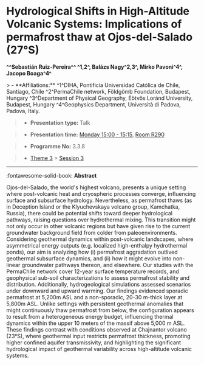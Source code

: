 # Hydrological Shifts in High-Altitude Volcanic Systems: Implications of permafrost thaw at Ojos-del-Salado (27°S)

**^^Sebastián Ruiz-Pereira^^ ^1,2^, Balázs Nagy^2,3^, Mirko Pavoni^4^, Jacopo Boaga^4^**

<!-- more -->> - **Affiliations:** ^1^DIHA, Pontificia Universidad Católica de Chile, Santiago, Chile ^2^PermaChile network, Földgömb Foundation, Budapest, Hungary ^3^Department of Physical Geography, Eötvös Loránd University, Budapest, Hungary ^4^Geophysics Department, Università di Padova, Padova, Italy.

> - **Presentation type:** Talk

> - **Presentation time:** [Monday 15:00 - 15:15](../sessions_comparison.md#__tabbed_1_4), [Room R290](../maps_venue.md#__tabbed_1_1)

> - **Programme No:** 3.3.8

> - [Theme 3](../theme3.md) > [Session 3](../sessions/session-3-3.md)

--- 

:fontawesome-solid-book: **Abstract**

Ojos-del-Salado, the world's highest volcano, presents a unique setting where post-volcanic heat and cryospheric processes converge, influencing surface and subsurface hydrology. Nevertheless, as permafrost thaws (as in Deception Island or the Klyuchevskaya volcano group, Kamchatka, Russia), there could be potential shifts toward deeper hydrological pathways, raising questions over hydrothermal mixing. This transition might not only occur in other volcanic regions but have given rise to the current groundwater background field from colder from paleoenvironments.
Considering geothermal dynamics within post-volcanic landscapes, where asymmetrical energy outputs (e.g. localized high-enthalpy hydrothermal ponds), our aim is analyzing how (i) permafrost aggradation outlived geothermal subsurface dynamics, and (ii) how it might evolve into non-linear groundwater pathways thereon, and elsewhere. Our studies with the PermaChile network cover 12-year surface temperature records, and geophysical sub-soil characterizations to assess permafrost stability and distribution. Additionally, hydrogeological simulations assessed scenarios under downward and upward warming.
Our findings evidenced sporadic permafrost at 5,200m ASL and a non-sporadic, 20-30 m-thick layer at 5,800m ASL. Unlike settings with persistent geothermal anomalies that might continuously thaw permafrost from below, the configuration appears to result from a heterogeneous energy budget, influencing thermal dynamics within the upper 10 meters of the massif above 5,000 m ASL. These findings contrast with conditions observed at Chajnantor volcano (23°S), where geothermal input restricts permafrost thickness, promoting higher confined aquifer transmissivity, and highlighting the significant hydrological impact of geothermal variability across high-altitude volcanic systems.

